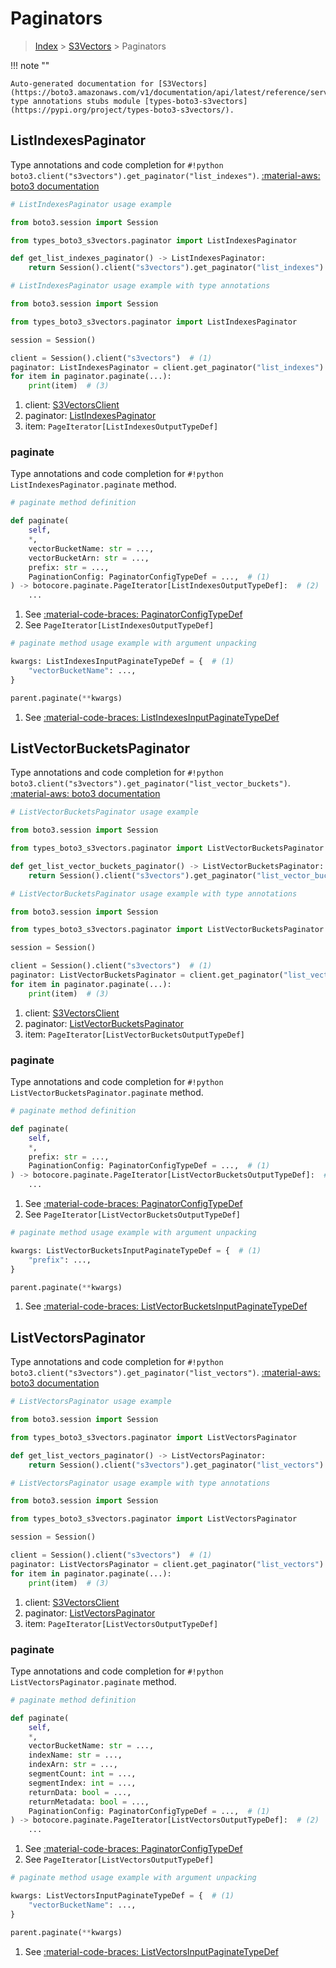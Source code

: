 # Paginators

> [Index](../README.md) > [S3Vectors](./README.md) > Paginators

!!! note ""

    Auto-generated documentation for [S3Vectors](https://boto3.amazonaws.com/v1/documentation/api/latest/reference/services/s3vectors.html#s3vectors)
    type annotations stubs module [types-boto3-s3vectors](https://pypi.org/project/types-boto3-s3vectors/).

## ListIndexesPaginator

Type annotations and code completion for `#!python boto3.client("s3vectors").get_paginator("list_indexes")`.
[:material-aws: boto3 documentation](https://boto3.amazonaws.com/v1/documentation/api/latest/reference/services/s3vectors/paginator/ListIndexes.html#S3Vectors.Paginator.ListIndexes)

```python
# ListIndexesPaginator usage example

from boto3.session import Session

from types_boto3_s3vectors.paginator import ListIndexesPaginator

def get_list_indexes_paginator() -> ListIndexesPaginator:
    return Session().client("s3vectors").get_paginator("list_indexes")
```

```python
# ListIndexesPaginator usage example with type annotations

from boto3.session import Session

from types_boto3_s3vectors.paginator import ListIndexesPaginator

session = Session()

client = Session().client("s3vectors")  # (1)
paginator: ListIndexesPaginator = client.get_paginator("list_indexes")  # (2)
for item in paginator.paginate(...):
    print(item)  # (3)
```

1. client: [S3VectorsClient](./client.md)
2. paginator: [ListIndexesPaginator](./paginators.md#listindexespaginator)
3. item: `PageIterator[ListIndexesOutputTypeDef]`


### paginate

Type annotations and code completion for `#!python ListIndexesPaginator.paginate` method.

```python
# paginate method definition

def paginate(
    self,
    *,
    vectorBucketName: str = ...,
    vectorBucketArn: str = ...,
    prefix: str = ...,
    PaginationConfig: PaginatorConfigTypeDef = ...,  # (1)
) -> botocore.paginate.PageIterator[ListIndexesOutputTypeDef]:  # (2)
    ...
```

1. See [:material-code-braces: PaginatorConfigTypeDef](./type_defs.md#paginatorconfigtypedef)
2. See `PageIterator[ListIndexesOutputTypeDef]`


```python
# paginate method usage example with argument unpacking

kwargs: ListIndexesInputPaginateTypeDef = {  # (1)
    "vectorBucketName": ...,
}

parent.paginate(**kwargs)
```

1. See [:material-code-braces: ListIndexesInputPaginateTypeDef](./type_defs.md#listindexesinputpaginatetypedef)
## ListVectorBucketsPaginator

Type annotations and code completion for `#!python boto3.client("s3vectors").get_paginator("list_vector_buckets")`.
[:material-aws: boto3 documentation](https://boto3.amazonaws.com/v1/documentation/api/latest/reference/services/s3vectors/paginator/ListVectorBuckets.html#S3Vectors.Paginator.ListVectorBuckets)

```python
# ListVectorBucketsPaginator usage example

from boto3.session import Session

from types_boto3_s3vectors.paginator import ListVectorBucketsPaginator

def get_list_vector_buckets_paginator() -> ListVectorBucketsPaginator:
    return Session().client("s3vectors").get_paginator("list_vector_buckets")
```

```python
# ListVectorBucketsPaginator usage example with type annotations

from boto3.session import Session

from types_boto3_s3vectors.paginator import ListVectorBucketsPaginator

session = Session()

client = Session().client("s3vectors")  # (1)
paginator: ListVectorBucketsPaginator = client.get_paginator("list_vector_buckets")  # (2)
for item in paginator.paginate(...):
    print(item)  # (3)
```

1. client: [S3VectorsClient](./client.md)
2. paginator: [ListVectorBucketsPaginator](./paginators.md#listvectorbucketspaginator)
3. item: `PageIterator[ListVectorBucketsOutputTypeDef]`


### paginate

Type annotations and code completion for `#!python ListVectorBucketsPaginator.paginate` method.

```python
# paginate method definition

def paginate(
    self,
    *,
    prefix: str = ...,
    PaginationConfig: PaginatorConfigTypeDef = ...,  # (1)
) -> botocore.paginate.PageIterator[ListVectorBucketsOutputTypeDef]:  # (2)
    ...
```

1. See [:material-code-braces: PaginatorConfigTypeDef](./type_defs.md#paginatorconfigtypedef)
2. See `PageIterator[ListVectorBucketsOutputTypeDef]`


```python
# paginate method usage example with argument unpacking

kwargs: ListVectorBucketsInputPaginateTypeDef = {  # (1)
    "prefix": ...,
}

parent.paginate(**kwargs)
```

1. See [:material-code-braces: ListVectorBucketsInputPaginateTypeDef](./type_defs.md#listvectorbucketsinputpaginatetypedef)
## ListVectorsPaginator

Type annotations and code completion for `#!python boto3.client("s3vectors").get_paginator("list_vectors")`.
[:material-aws: boto3 documentation](https://boto3.amazonaws.com/v1/documentation/api/latest/reference/services/s3vectors/paginator/ListVectors.html#S3Vectors.Paginator.ListVectors)

```python
# ListVectorsPaginator usage example

from boto3.session import Session

from types_boto3_s3vectors.paginator import ListVectorsPaginator

def get_list_vectors_paginator() -> ListVectorsPaginator:
    return Session().client("s3vectors").get_paginator("list_vectors")
```

```python
# ListVectorsPaginator usage example with type annotations

from boto3.session import Session

from types_boto3_s3vectors.paginator import ListVectorsPaginator

session = Session()

client = Session().client("s3vectors")  # (1)
paginator: ListVectorsPaginator = client.get_paginator("list_vectors")  # (2)
for item in paginator.paginate(...):
    print(item)  # (3)
```

1. client: [S3VectorsClient](./client.md)
2. paginator: [ListVectorsPaginator](./paginators.md#listvectorspaginator)
3. item: `PageIterator[ListVectorsOutputTypeDef]`


### paginate

Type annotations and code completion for `#!python ListVectorsPaginator.paginate` method.

```python
# paginate method definition

def paginate(
    self,
    *,
    vectorBucketName: str = ...,
    indexName: str = ...,
    indexArn: str = ...,
    segmentCount: int = ...,
    segmentIndex: int = ...,
    returnData: bool = ...,
    returnMetadata: bool = ...,
    PaginationConfig: PaginatorConfigTypeDef = ...,  # (1)
) -> botocore.paginate.PageIterator[ListVectorsOutputTypeDef]:  # (2)
    ...
```

1. See [:material-code-braces: PaginatorConfigTypeDef](./type_defs.md#paginatorconfigtypedef)
2. See `PageIterator[ListVectorsOutputTypeDef]`


```python
# paginate method usage example with argument unpacking

kwargs: ListVectorsInputPaginateTypeDef = {  # (1)
    "vectorBucketName": ...,
}

parent.paginate(**kwargs)
```

1. See [:material-code-braces: ListVectorsInputPaginateTypeDef](./type_defs.md#listvectorsinputpaginatetypedef)
